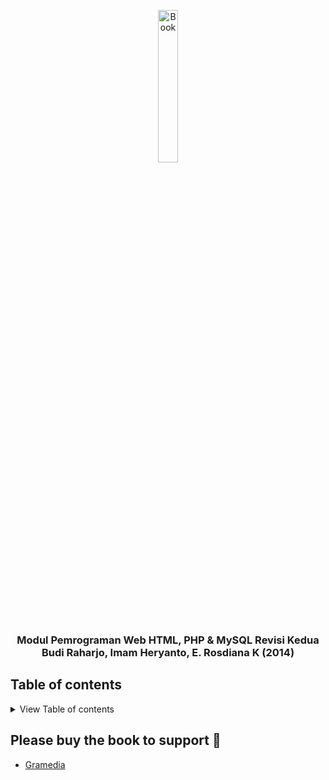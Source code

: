 <p align="center">
  <a href="#">
    <img src="https://openlibrary.telkomuniversity.ac.id/uploads/book/cover/15.01.785.jpg" alt="Book" width="25%">
  </a>
</p>

<h3 align="center">Modul Pemrograman Web HTML, PHP & MySQL Revisi Kedua</br>Budi Raharjo, Imam Heryanto, E. Rosdiana K (2014)</h3>

## Table of contents
<details>
<summary>View Table of contents</summary>
<table align="center">
    <thead>
        <tr>
            <th colspan="3">INSTALASI DAN KONFIGURASI SOFTWARE</th>
        </tr>
    </thead>
    <tbody>
        <tr>
            <td><a href="/Bagian1/Modul01/">01. Instalasi dan Konfigurasi MySQL</a></td>
            <td><a href="/Bagian1/Modul02/">02. Instalasi Apache dan PHP di Windows</a></td>
            <td><a href="/Bagian1/Modul03/">03. Instalasi Apache dan PHP di Linux (Ubuntu)</a></td>
        </tr>
          </tbody>
        <tr>
            <th colspan="3">PHP ESSENTIAL</th>
        </tr>
    </thead>
    <tbody>
        <tr>
            <td><a href="/Bagian2/Modul04/">04. Mengenal PHP</a></td>
            <td><a href="/Bagian2/Modul05/">05. Tipe Data, Variabel, dan Operator</a></td>
            <td><a href="/Bagian2/Modul06/">06. Mengontrol Alur Program</a></td>
        </tr>
         <tr>
            <td><a href="/Bagian2/Modul07/">07. Membuat Fungsi</a></td>
            <td><a href="/Bagian2/Modul08/">08. Bekerja dengan Array</a></td>
            <td><a href="/Bagian2/Modul09/">09. Membuat Form</a></td>
        </tr>
         <tr>
            <td><a href="/Bagian2/Modul10/">10. Menggunakan String</a></td>
            <td><a href="/Bagian2/Modul11/">11. Menggunakan File</a></td>
            <td><a href="/Bagian2/Modul12/">12. Melakukan Upload File</a></td>
        </tr>
         <tr>
            <td><a href="/Bagian2/Modul13/">13. Mengakses Database MySQL</a></td>
            <td><a href="/Bagian2/Modul14/">14. Pengaturan Session</a></td>
            <td><a href="/Bagian2/Modul15/">15. Pemrograman Berorientasi Objek</a></td>
        </tr>
        <tr>
            <td><a href="#">-</a></td>
            <td><a href="/Bagian2/Modul16/">16. Pengiriman Email</a></td>
            <td><a href="#">-</a></td>
        </tr>
          </tbody>
      <tr>
            <th colspan="3">Workshop</th>
        </tr>
    </thead>
    <tbody>
        <tr>
            <td><a href="/Bagian3/Modul17/">17. Workshop 1: Membuat Otentikasi User</a></td>
            <td><a href="/Bagian3/Modul18/">18. Workshop 2: Membuat Buku Tamu</a></td>
            <td><a href="/Bagian3/Modul19/">19. Workshop 3: Membuat PAgination (Paging)</a></td>
        </tr>
         <tr>
            <td><a href="/Bagian3/Modul20/">20. Workshop 4: Menyimpan dan Menampilkan Gambar ke/dari Database</a></td>
            <td><a href="/Bagian3/Modul21/">08. Workshop 5: Membuat Gambar Captcha</a></td>
           <td><a href="#">-</a></td>
        </tr>
      </tbody>
</table>
</details>

## Please buy the book to support 💙
- [Gramedia](#)
    
